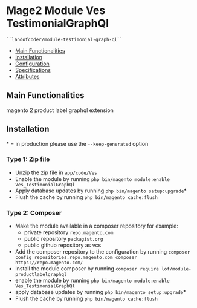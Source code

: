 # Mage2 Module Ves TestimonialGraphQl

    ``landofcoder/module-testimonial-graph-ql``

 - [Main Functionalities](#markdown-header-main-functionalities)
 - [Installation](#markdown-header-installation)
 - [Configuration](#markdown-header-configuration)
 - [Specifications](#markdown-header-specifications)
 - [Attributes](#markdown-header-attributes)


## Main Functionalities
magento 2 product label graphql extension

## Installation
\* = in production please use the `--keep-generated` option

### Type 1: Zip file

 - Unzip the zip file in `app/code/Ves`
 - Enable the module by running `php bin/magento module:enable Ves_TestimonialGraphQl`
 - Apply database updates by running `php bin/magento setup:upgrade`\*
 - Flush the cache by running `php bin/magento cache:flush`

### Type 2: Composer

 - Make the module available in a composer repository for example:
    - private repository `repo.magento.com`
    - public repository `packagist.org`
    - public github repository as vcs
 - Add the composer repository to the configuration by running `composer config repositories.repo.magento.com composer https://repo.magento.com/`
 - Install the module composer by running `composer require lof/module-productlabelgraphql`
 - enable the module by running `php bin/magento module:enable Ves_TestimonialGraphQl`
 - apply database updates by running `php bin/magento setup:upgrade`\*
 - Flush the cache by running `php bin/magento cache:flush`
